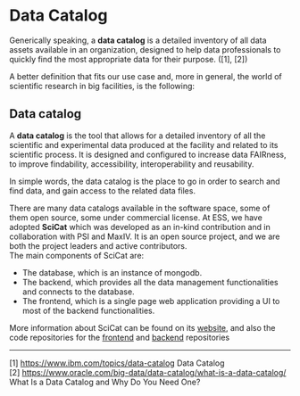# Data Catalog

Generically speaking, a __data catalog__ is a detailed inventory of all data assets available in an organization, designed to help data professionals to quickly find the most appropriate data for their purpose. ([1], [2])

A better definition that fits our use case and, more in general, the world of scientific research in big facilities, is the following:

## Data catalog
A __data catalog__ is the tool that allows for a detailed inventory of all the scientific and experimental data produced at the facility and related to its scientific process. It is designed and configured to increase data FAIRness, to improve findability, accessibility, interoperability and reusability.

In simple words, the data catalog is the place to go in order to search and find data, and gain access to the related data files.

There are many data catalogs available in the software space, some of them open source, some under commercial license.
At ESS, we have adopted __SciCat__ which was developed as an in-kind contribution and in collaboration with PSI and MaxIV.
It is an open source project, and we are both the project leaders and active contributors.  
The main components of SciCat are:
- The database, which is an instance of mongodb.
- The backend, which provides all the data management functionalities and connects to the database.
- The frontend, which is a single page web application providing a UI to most of the backend functionalities.

More information about SciCat can be found on its [website](https://scicatproject.github.io/), and also the code repositories for the [frontend](https://github.com/SciCatProject/frontend) and [backend](https://github.com/SciCatProject/scicat-backend-next) repositories

------
[1] <https://www.ibm.com/topics/data-catalog> Data Catalog  
[2] <https://www.oracle.com/big-data/data-catalog/what-is-a-data-catalog/> What Is a Data Catalog and Why Do You Need One?  